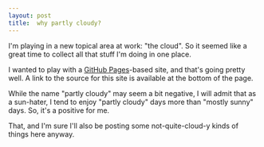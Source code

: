 ```yaml
---
layout: post
title:  why partly cloudy?
---
```


I'm playing in a new topical area at work: "the cloud".  So it seemed like a
great time to collect all that stuff I'm doing in one place.

I wanted to play with a 
[GitHub Pages](http://pages.github.com/)-based 
site, and that's going pretty well.  A link to the source for this site is
available at the bottom of the page.

While the name "partly cloudy" may seem a bit negative, I will admit 
that as a sun-hater, I tend to enjoy "partly cloudy" days more than "mostly sunny"
days.  So, it's a positive for me.  

That, and I'm sure I'll also be posting some not-quite-cloud-y kinds of
things here anyway.

